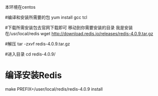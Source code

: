 本环境在centos

#编译和安装所需要的包
yum install gcc tcl

#下载所需安装包去官网下载即可 移动到你需要安装的目录 我是安装在/usr/local/redis
wget http://download.redis.io/releases/redis-4.0.9.tar.gz

#解压
tar -zxvf redis-4.0.9.tar.gz 

#进入目录
cd redis-4.0.9/

# 编译安装Redis
make PREFIX=/user/local/redis/redis-4.0.9 install
